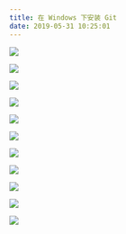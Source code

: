 ```yaml
---
title: 在 Windows 下安装 Git
date: 2019-05-31 10:25:01
---
```


![](windows-git/1.png)

![](windows-git/2.png)

![](windows-git/3.png)

![](windows-git/4.png)

![](windows-git/5.png)

![](windows-git/6.png)

![](windows-git/7.png)

![](windows-git/8.png)

![](windows-git/9.png)

![](windows-git/10.png)

![](windows-git/11.png)